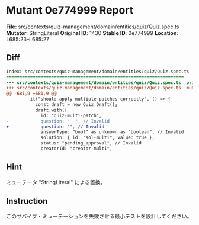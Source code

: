 # Mutant 0e774999 Report

**File**: src/contexts/quiz-management/domain/entities/quiz/Quiz.spec.ts
**Mutator**: StringLiteral
**Original ID**: 1430
**Stable ID**: 0e774999
**Location**: L685:23–L685:27

## Diff

```diff
Index: src/contexts/quiz-management/domain/entities/quiz/Quiz.spec.ts
===================================================================
--- src/contexts/quiz-management/domain/entities/quiz/Quiz.spec.ts	original
+++ src/contexts/quiz-management/domain/entities/quiz/Quiz.spec.ts	mutated #1430
@@ -681,9 +681,9 @@
         it("should apply multiple patches correctly", () => {
           const draft = new Quiz.Draft();
           draft.with({
             id: "quiz-multi-patch",
-            question: "  ", // Invalid
+            question: "", // Invalid
             answerType: "bool" as unknown as "boolean", // Invalid
             solution: { id: "sol-multi", value: true },
             status: "pending_approval", // Invalid
             creatorId: "creator-multi",
```

## Hint

ミューテータ "StringLiteral" による置換。

## Instruction

このサバイブ・ミューテーションを失敗させる最小テストを設計してください。
